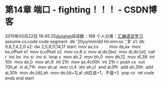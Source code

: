 # 第14章 端口 - fighting！！！ - CSDN博客
2015年05月22日 19:45:25[dujiahei](https://me.csdn.net/dujiahei)阅读数：188
个人分类：[汇编语言学习](https://blog.csdn.net/dujiahei/article/category/3259223)
assume cs:code
code segment
 db '20yy/mm/dd hh:mm:ss ','$'
s1: db 9,8,7,4,2,0
s2: dw 2,5,8,11,14,17
start: mov ax,cs
        mov ds,ax
 mov bx,offset s1
 mov si,offset s2
 mov cx,6
s: mov al,ds:[bx]
 mov di,ds:[si]
 call r
 inc bx
 inc si
 inc si
 loop s
 mov ah,2
 mov bh,0
 mov dh,12
 mov dl,38
 int 10h
 mov dx,0
 mov ah,9
 int 21h
 mov ax,4c00h
 int 21h
r: push cx
 out 70h,al
 in al,71h
 mov ah,al
 mov cl,4
 shr ah,cl
 and al,0fh
 add ah,30h
 add al,30h
 mov ds:[di],ah
 mov ds:[di+1],al ;di应该+1，不是+2
 pop cx
 ret
code ends
end start
